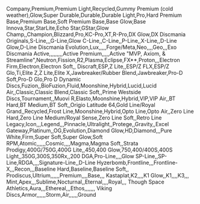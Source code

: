 Company,Premium,Premium Light,Recycled,Gummy Premium (cold weather),Glow,Super Durable,Durable,Durable Light,Pro,Hard Premium Base,Premium Base,Soft Premium Base,Base Glow,Base
Innova,Star,StarLite,Echo Star,GStar,Glow Champ,,Champion,Blizzard,Pro,KC-Pro,XT,R-Pro,DX Glow,DX
Discmania Originals,S-Line,,,G-Line,Glow C-Line,,C-Line,,P-Line,,X-Line,,D-Line Glow,D-Line
Discmania Evolution,Lux,,,,,Forge/Meta,Neo,,,,Geo,,,Exo
Discmania Active,,,,,,,,,Active Premium,,,,,Active
"MVP, Axiom, & Streamline",Neutron,Fission,R2,Plasma,Eclipse,FX**,Proton,,,Electron Firm,Electron,Electron Soft,,
Discraft,ESP,Z Lite,,ESP/Z FLX,ESP/Z Glo,Ti,Elite Z,Z Lite,Elite X,Jawbreaker/Rubber Blend,Jawbreaker,Pro-D Soft,Pro-D Glo,Pro D
Dynamic Discs,Fuzion,,BioFuzion,Fluid,Moonshine,Hybrid,Lucid,Lucid Air,,Classic,Classic Blend,Classic Soft,,Prime
Westside Discs,Tournament,,Muovi R,Elasto,Moonshine,Hybrid,VIP,VIP Air,,BT Hard,BT Medium,BT Soft,,Origio
Latitude 64,Gold Line/Royal Grand,,Recycled,Frost Line,Moonshine,Hybrid,Opto Line,Opto Air,,Zero Line Hard,Zero Line Medium/Royal Sense,Zero Line Soft,,Retro Line
Legacy,Icon,,,Legend,,,Pinnacle,Ultralight,,Protege,,Gravity,,Excel
Gateway,Platinum,,OG,Evolution,Diamond Glow,HD,Diamond,,,Pure White,Firm,Super Soft,Super Glow,Soft
RPM,Atomic,,,,,,Cosmic,,,,Magma,Magma Soft,,Strata
Prodigy,400G/750G,400G Lite,,450,400 Glow,750,400/400S,400S Light,,350G,300S,350Rx,,200
DGA,Pro-Line,,,,Glow SP-Line,,SP-Line,RDGA,,,,Signature-Line,,D-Line
Hyzerbomb,Frontline,,,Frontline-X,,,Recon,,,Baseline Hard,Baseline,Baseline Soft,,
Prodiscus,Ultrium,,,,,,Premium,,,,Base,,,
Kastaplat,K2,,,,K1 Glow,,K1,,,,K3,,,
Mint,Apex,,,Sublime,Nocturnal,,Eternal,,,,Royal,,,
Though Space Athletics,Aura,,,Ethereal,,,Ethos,,,,,,,
Viking Discs,Armor,,,,,,Storm,Air,,,,,,Ground